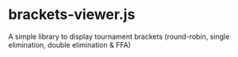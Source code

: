 # brackets-viewer.js

A simple library to display tournament brackets (round-robin, single elimination, double elimination & FFA)
